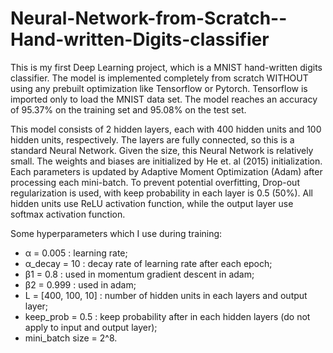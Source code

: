 # Neural-Network-from-Scratch--Hand-written-Digits-classifier
This is my first Deep Learning project, which is a MNIST hand-written digits classifier. The model is implemented completely from scratch WITHOUT using any prebuilt optimization like Tensorflow or Pytorch. Tensorflow is imported only to load the MNIST data set. The model reaches an accuracy of 95.37% on the training set and 95.08% on the test set.

This model consists of 2 hidden layers, each with 400 hidden units and 100 hidden units, respectively. The layers are fully connected, so this is a standard Neural Network. Given the size, this Neural Network is relatively small. The weights and biases are initialized by He et. al (2015) initialization. Each parameters is updated by Adaptive Moment Optimization (Adam) after processing each mini-batch. To prevent potential overfitting, Drop-out regularization is used, with keep probability in each layer is 0.5 (50%). All hidden units use ReLU activation function, while the output layer use softmax activation function.

Some hyperparameters which I use during training:
+ α = 0.005          : learning rate;
+ α_decay = 10       : decay rate of learning rate after each epoch;
+ β1 = 0.8           : used in momentum gradient descent in adam;
+ β2 = 0.999         : used in adam;
+ L = [400, 100, 10] : number of hidden units in each layers and output layer;
+ keep_prob = 0.5    : keep probability after in each hidden layers (do not apply to input and output layer);
+ mini_batch size = 2^8.
